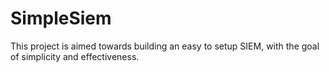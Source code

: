 # SimpleSiem
This project is aimed towards building an easy to setup SIEM, with the goal of simplicity and effectiveness.
